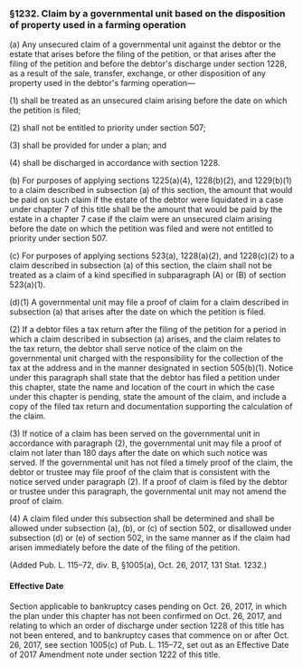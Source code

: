 ### §1232. Claim by a governmental unit based on the disposition of property used in a farming operation ###

(a) Any unsecured claim of a governmental unit against the debtor or the estate that arises before the filing of the petition, or that arises after the filing of the petition and before the debtor's discharge under section 1228, as a result of the sale, transfer, exchange, or other disposition of any property used in the debtor's farming operation—

(1) shall be treated as an unsecured claim arising before the date on which the petition is filed;

(2) shall not be entitled to priority under section 507;

(3) shall be provided for under a plan; and

(4) shall be discharged in accordance with section 1228.

(b) For purposes of applying sections 1225(a)(4), 1228(b)(2), and 1229(b)(1) to a claim described in subsection (a) of this section, the amount that would be paid on such claim if the estate of the debtor were liquidated in a case under chapter 7 of this title shall be the amount that would be paid by the estate in a chapter 7 case if the claim were an unsecured claim arising before the date on which the petition was filed and were not entitled to priority under section 507.

(c) For purposes of applying sections 523(a), 1228(a)(2), and 1228(c)(2) to a claim described in subsection (a) of this section, the claim shall not be treated as a claim of a kind specified in subparagraph (A) or (B) of section 523(a)(1).

(d)(1) A governmental unit may file a proof of claim for a claim described in subsection (a) that arises after the date on which the petition is filed.

(2) If a debtor files a tax return after the filing of the petition for a period in which a claim described in subsection (a) arises, and the claim relates to the tax return, the debtor shall serve notice of the claim on the governmental unit charged with the responsibility for the collection of the tax at the address and in the manner designated in section 505(b)(1). Notice under this paragraph shall state that the debtor has filed a petition under this chapter, state the name and location of the court in which the case under this chapter is pending, state the amount of the claim, and include a copy of the filed tax return and documentation supporting the calculation of the claim.

(3) If notice of a claim has been served on the governmental unit in accordance with paragraph (2), the governmental unit may file a proof of claim not later than 180 days after the date on which such notice was served. If the governmental unit has not filed a timely proof of the claim, the debtor or trustee may file proof of the claim that is consistent with the notice served under paragraph (2). If a proof of claim is filed by the debtor or trustee under this paragraph, the governmental unit may not amend the proof of claim.

(4) A claim filed under this subsection shall be determined and shall be allowed under subsection (a), (b), or (c) of section 502, or disallowed under subsection (d) or (e) of section 502, in the same manner as if the claim had arisen immediately before the date of the filing of the petition.

(Added Pub. L. 115–72, div. B, §1005(a), Oct. 26, 2017, 131 Stat. 1232.)

#### Effective Date ####

Section applicable to bankruptcy cases pending on Oct. 26, 2017, in which the plan under this chapter has not been confirmed on Oct. 26, 2017, and relating to which an order of discharge under section 1228 of this title has not been entered, and to bankruptcy cases that commence on or after Oct. 26, 2017, see section 1005(c) of Pub. L. 115–72, set out as an Effective Date of 2017 Amendment note under section 1222 of this title.